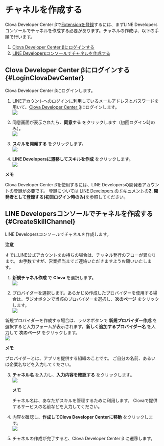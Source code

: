 # チャネルを作成する

Clova Developer Center βで[Extensionを登録](/DevConsole/Guides/CEK/Register_Extension.md)するには、まずLINE Developersコンソールでチャネルを作成する必要があります。チャネルの作成は、以下の手順で行います。

1. [Clova Developer Center βにログインする](#LoginClovaDevCenter)
2. [LINE Developersコンソールでチャネルを作成する](#CreateSkillChannel)

## Clova Developer Center βにログインする {#LoginClovaDevCenter}
Clova Developer Center βにログインします。

1. LINEアカウントへのログインに利用しているメールアドレスとパスワードを用いて、[Clova Developer Center β](https://clova-developers.line.me/)にログインします。  
![](/DevConsole/Resources/Images/DevConsole-LINE_Login.png)

2. 同意画面が表示されたら、**同意する** をクリックします（初回ログイン時のみ）。  
![](/DevConsole/Resources/Images/DevConsole-Access_Agreement.png)

3. **スキルを開発する** をクリックします。  
![](/DevConsole/Resources/Images/DevConsole-DevConsole_Home.png)

4. **LINE Developersに遷移してスキルを作成** をクリックします。  
![](/DevConsole/Resources/Images/DevConsole-First_Look_of_Extension_List.png)

<div class="note">
  <p><strong>メモ</strong></p>
  <p>Clova Developer Center βを使用するには、LINE Developersの開発者アカウントの登録が必要です。
  登録については <a href="https://developers.line.me/ja/docs/line-login/getting-started/">LINE Developers のドキュメント</a>の<strong>2. 開発者として登録する(初回ログイン時のみ)</strong>を参照してください。</p>
</div>

## LINE Developersコンソールでチャネルを作成する {#CreateSkillChannel}

LINE Developersコンソールでチャネルを作成します。

<div class="danger">
  <p><strong>注意</strong></p>
  <p>すでにLINE公式アカウントをお持ちの場合は、チャネル発行のフローが異なります。
  お手数ですが、営業担当までご連絡いただきますようお願いいたします。</p>
</div>

1. **新規チャネル作成** で **Clova** を選択します。  
![](/DevConsole/Resources/Images/DevConsole-Select_Channel_Type.png)

2. プロバイダーを選択します。あらかじめ作成したプロバイダーを使用する場合は、ラジオボタンで当該のプロバイダーを選択し、**次のページ** をクリックします。  
![](/DevConsole/Resources/Images/DevConsole-Create_Channel_1.png)

  新規プロバイダーを作成する場合は、ラジオボタンで **新規プロバイダー作成** を選択すると入力フォームが表示されます。**新しく追加するプロバイダー名** を入力して **次のページ** をクリックします。  
![](/DevConsole/Resources/Images/DevConsole-Create_Channel_2.png)

  <div class="note">
    <p><strong>メモ</strong></p>
    <p>プロバイダーとは、アプリを提供する組織のことです。
    ご自分の名前、あるいは企業名などを入力してください。</p>
  </div>  

3. **チャネル名** を入力し、**入力内容を確認する** をクリックします。  
![](/DevConsole/Resources/Images/DevConsole-Create_Channel_3.png)

    <div class="note">
      <p><strong>メモ</strong></p>
      <p>チャネル名は、あなたがスキルを管理するために利用します。
      Clovaで提供するサービスの名前などを入力してください。</p>
    </div>

4. 内容を確認し、**作成してClova Developer Centerに移動** をクリックします。  
![](/DevConsole/Resources/Images/DevConsole-Create_Channel_4.png)

5. チャネルの作成が完了すると、Clova Developer Center β に遷移します。

